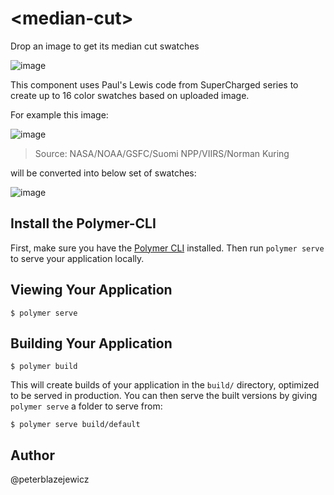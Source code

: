 # \<median-cut\>

Drop an image to get its median cut swatches

![image](https://user-images.githubusercontent.com/14539/28250061-5f79ba4e-6a61-11e7-945c-4b3098bcbb7d.png)

This component uses Paul's Lewis code from SuperCharged series to create up to 16 color swatches based on uploaded image.

For example this image:

![image](https://user-images.githubusercontent.com/14539/28249974-f9b512c2-6a5f-11e7-8541-12490a5460ee.png)

> Source: NASA/NOAA/GSFC/Suomi NPP/VIIRS/Norman Kuring

will be converted into below set of swatches:

![image](https://user-images.githubusercontent.com/14539/28250002-71f5b19c-6a60-11e7-992d-0b3f79c894e2.png)

## Install the Polymer-CLI

First, make sure you have the [Polymer CLI](https://www.npmjs.com/package/polymer-cli) installed. Then run `polymer serve` to serve your application locally.

## Viewing Your Application

```
$ polymer serve
```

## Building Your Application

```
$ polymer build
```

This will create builds of your application in the `build/` directory, optimized to be served in production. You can then serve the built versions by giving `polymer serve` a folder to serve from:

```
$ polymer serve build/default
```

## Author

@peterblazejewicz

